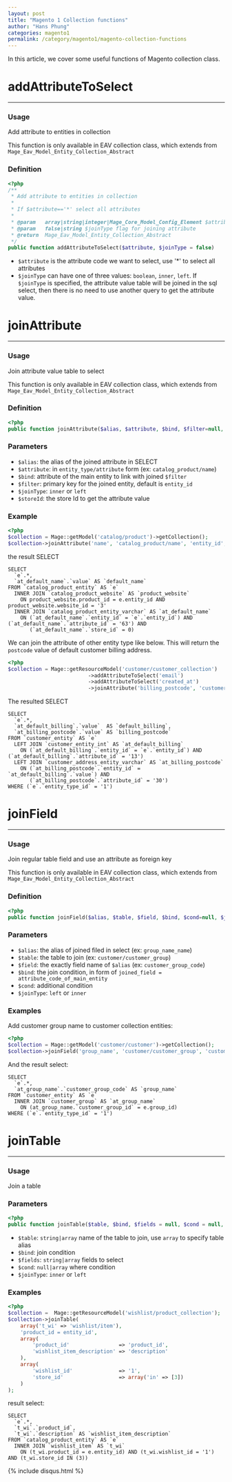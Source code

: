 ```yaml
---
layout: post
title: "Magento 1 Collection functions"
author: "Hans Phung"
categories: magento1
permalink: /category/magento1/magento-collection-functions
---
```

In this article, we cover some useful functions of Magento collection class.

# addAttributeToSelect
---


### Usage
Add attribute to entities in collection

This function is only available in EAV collection class, which extends from  ```Mage_Eav_Model_Entity_Collection_Abstract```

### Definition
```php
<?php
/**
 * Add attribute to entities in collection
 *
 * If $attribute=='*' select all attributes
 *
 * @param   array|string|integer|Mage_Core_Model_Config_Element $attribute
 * @param   false|string $joinType flag for joining attribute
 * @return  Mage_Eav_Model_Entity_Collection_Abstract
 */
public function addAttributeToSelect($attribute, $joinType = false)
```
* ```$attribute``` is the attribute code we want to select, use '*' to select all attributes
* ```$joinType``` can have one of three values: ```boolean```, ```inner```, ```left```. If ```$joinType``` is specified, the attribute value table will be joined in the sql select, then there is no need to use another query to get the attribute value.

# joinAttribute
---


### Usage
Join attribute value table to select

This function is only available in EAV collection class, which extends from  ```Mage_Eav_Model_Entity_Collection_Abstract```

### Definition
```php
<?php
public function joinAttribute($alias, $attribute, $bind, $filter=null, $joinType='inner', $storeId=null)
```

### Parameters
* ```$alias```: the alias of the joined attribute in SELECT
* ```$attribute```: in ```entity_type/attribute``` form (ex: ```catalog_product/name```)
* ```$bind```: attribute of the main entity to link with joined ```$filter```
* ```$filter```: primary key for the joined entity, default is ```entity_id```
* ```$joinType```: ```inner``` or ```left```
* ```$storeId```: the store Id to get the attribute value

### Example
```php
<?php
$collection = Mage::getModel('catalog/product')->getCollection();
$collection->joinAttribute('name', 'catalog_product/name', 'entity_id', null, 'inner',Mage_Core_Model_App::ADMIN_STORE_ID)
```
the result SELECT

```
SELECT
  `e`.*,
  `at_default_name`.`value` AS `default_name`
FROM `catalog_product_entity` AS `e`
  INNER JOIN `catalog_product_website` AS `product_website`
    ON product_website.product_id = e.entity_id AND product_website.website_id = '3'
  INNER JOIN `catalog_product_entity_varchar` AS `at_default_name`
    ON (`at_default_name`.`entity_id` = `e`.`entity_id`) AND (`at_default_name`.`attribute_id` = '63') AND
       (`at_default_name`.`store_id` = 0)
```

We can join the attribute of other entity type like below. This will return the ```postcode``` value of default customer billing address.

```php
<?php
$collection = Mage::getResourceModel('customer/customer_collection')
                          ->addAttributeToSelect('email')
                          ->addAttributeToSelect('created_at')
                          ->joinAttribute('billing_postcode', 'customer_address/postcode', 'default_billing', null, 'left');
```
The resulted SELECT

```
SELECT
  `e`.*,
  `at_default_billing`.`value`  AS `default_billing`,
  `at_billing_postcode`.`value` AS `billing_postcode`
FROM `customer_entity` AS `e`
  LEFT JOIN `customer_entity_int` AS `at_default_billing`
    ON (`at_default_billing`.`entity_id` = `e`.`entity_id`) AND (`at_default_billing`.`attribute_id` = '13')
  LEFT JOIN `customer_address_entity_varchar` AS `at_billing_postcode`
    ON (`at_billing_postcode`.`entity_id` = `at_default_billing`.`value`) AND
       (`at_billing_postcode`.`attribute_id` = '30')
WHERE (`e`.`entity_type_id` = '1')
```

# joinField
---

### Usage
Join regular table field and use an attribute as foreign key

This function is only available in EAV collection class, which extends from  ```Mage_Eav_Model_Entity_Collection_Abstract```

### Definition
```php
<?php
public function joinField($alias, $table, $field, $bind, $cond=null, $joinType='inner')
```

### Parameters
* ```$alias```: the alias of joined filed in select (ex: ```group_name_name```)
* ```$table```: the table to join (ex: ```customer/customer_group```)
* ```$field```: the exactly field name of ```$alias``` (ex: ```customer_group_code```)
* ```$bind```: the join condition, in form of ```joined_field = attribute_code_of_main_entity```
* ```$cond```: additional condition
* ```$joinType```: ```left``` or ```inner```

### Examples
Add customer group name to customer collection entities:

```php
<?php
$collection = Mage::getModel('customer/customer')->getCollection();
$collection->joinField('group_name', 'customer/customer_group', 'customer_group_code', 'customer_group_id=group_id');
```
And the result select:

```
SELECT
  `e`.*,
  `at_group_name`.`customer_group_code` AS `group_name`
FROM `customer_entity` AS `e`
  INNER JOIN `customer_group` AS `at_group_name`
    ON (at_group_name.`customer_group_id` = e.group_id)
WHERE (`e`.`entity_type_id` = '1')
```

# joinTable
---

### Usage
Join a table

### Parameters
```php
<?php
public function joinTable($table, $bind, $fields = null, $cond = null, $joinType = 'inner')
```
* ```$table```: ```string|array``` name of the table to join, use ```array``` to specify table alias
* ```$bind```: join condition
* ```$fields```: ```string|array``` fields to select
* ```$cond```: ```null|array``` where condition
* ```$joinType```: ```inner``` or ```left```

### Examples
```php
<?php
$collection =  Mage::getResourceModel('wishlist/product_collection');
$collection->joinTable(
    array('t_wi' => 'wishlist/item'),
    'product_id = entity_id',
    array(
        'product_id'                => 'product_id',
        'wishlist_item_description' => 'description'
    ),
    array(
        'wishlist_id'               => '1',
        'store_id'                  => array('in' => [3])
    )
);
```
result select:

```
SELECT
  `e`.*,
  `t_wi`.`product_id`,
  `t_wi`.`description` AS `wishlist_item_description`
FROM `catalog_product_entity` AS `e`
  INNER JOIN `wishlist_item` AS `t_wi`
    ON (t_wi.product_id = e.entity_id) AND (t_wi.wishlist_id = '1') AND (t_wi.store_id IN (3))
```

{% include disqus.html %}